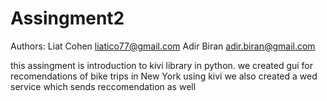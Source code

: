 # Assingment2
Authors:
	Liat Cohen		liatico77@gmail.com
	Adir Biran		adir.biran@gmail.com
  
this assingment is introduction to kivi library in python.
we created gui for recomendations of bike trips in New York using kivi
we also created a wed service which sends reccomendation as well
